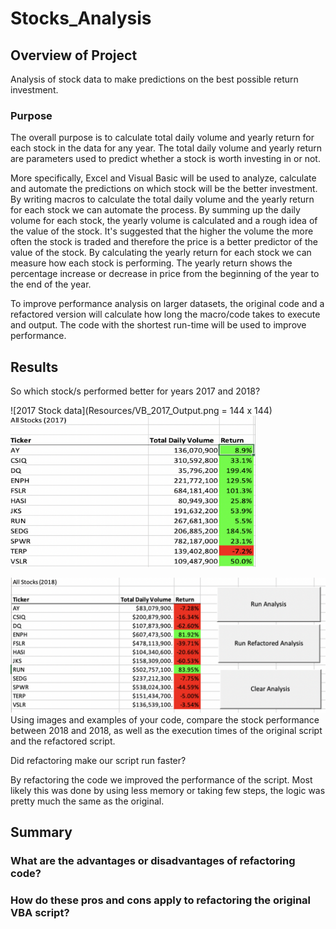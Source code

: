 # Stocks_Analysis

## Overview of Project
   
   Analysis of stock data to make predictions on the best possible return investment.

### Purpose
   
   The overall purpose is to calculate total daily volume and yearly return for each stock in the data for any year. The total daily volume and yearly return are parameters used to predict whether a stock is worth investing in or not. 
  
  More specifically, Excel and Visual Basic will be used to analyze, calculate and automate the predictions on which stock will be the better investment. By writing macros to calculate the total daily volume and the yearly return for each stock we can automate the process. By summing up the daily volume for each stock, the yearly volume is calculated and a rough idea of the value of the stock. It's suggested that the higher the volume the more often the stock is traded and therefore the price is a better predictor of the value of the stock. By calculating the yearly return for each stock we can measure how each stock is performing. The yearly return shows the percentage increase or decrease in price from the beginning of the year to the end of the year. 
  
  To improve performance analysis on larger datasets, the original code and a refactored version will calculate how long the macro/code takes to execute and output. The code with the shortest run-time will be used to improve performance.


 
## Results

So which stock/s performed better for years 2017 and 2018?

![2017 Stock data](Resources/VB_2017_Output.png = 144 x 144)
<img src = "https://github.com/cjstreet/stocks_analysis/blob/main/Resources/VB_2017_Output.png" width ="392" height ="242">

![2018 Stock data](Resources/VB_Output.png)
Using images and examples of your code, compare the stock performance between 2018 and 2018, as well as the execution times of the original script and the refactored script.

Did refactoring make our script run faster?

By refactoring the code we improved the performance of the script. Most likely this was done by using less memory or taking few steps, the logic was pretty much the same as the original.

## Summary


### What are the advantages or disadvantages of refactoring code?

### How do these pros and cons apply to refactoring the original VBA script?
